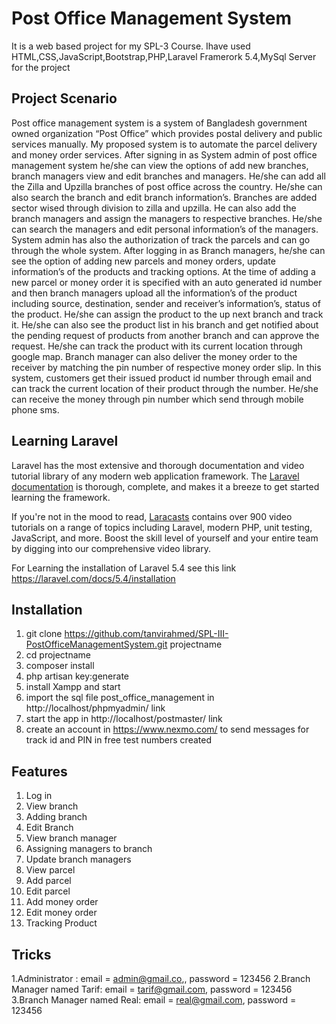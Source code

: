 # Post Office Management System
It is a web based project for my SPL-3 Course. Ihave used HTML,CSS,JavaScript,Bootstrap,PHP,Laravel Framerork 5.4,MySql Server for the project

## Project Scenario

Post office management system is a system of Bangladesh government owned organization “Post Office” which provides postal delivery and public services manually. My proposed system is to automate the parcel delivery and money order services. 
After signing in as System admin of post office management system he/she can view the options of add new branches, branch managers view and edit branches and managers. He/she can add all the Zilla and Upzilla branches of post office across the country. He/she can also search the branch and edit branch information’s. Branches are added sector wised through division to zilla and upzilla. He can also add the branch managers and assign the managers to respective branches. He/she can search the managers and edit personal information’s of the managers. System admin has also the authorization of track the parcels and can go through the whole system.
After logging in as Branch managers, he/she can see the option of adding new parcels and money orders, update information’s of the products and tracking options. At the time of adding a new parcel or money order it is specified with an auto generated id number and then branch managers upload all the information’s of the product including source, destination, sender and receiver’s information’s, status of the product. He/she can assign the product to the up next branch and track it. He/she can also see the product list in his branch and get notified about the pending request of products from another branch and can approve the request. He/she can track the product with its current location through google map. Branch manager can also deliver the money order to the receiver by matching the pin number of respective money order slip. 
In this system, customers get their issued product id number through email and can track the current location of their product through the number. He/she can receive the money through pin number which send through mobile phone sms.

## Learning Laravel

Laravel has the most extensive and thorough documentation and video tutorial library of any modern web application framework. The [Laravel documentation](https://laravel.com/docs) is thorough, complete, and makes it a breeze to get started learning the framework.

If you're not in the mood to read, [Laracasts](https://laracasts.com) contains over 900 video tutorials on a range of topics including Laravel, modern PHP, unit testing, JavaScript, and more. Boost the skill level of yourself and your entire team by digging into our comprehensive video library.

For Learning the installation of Laravel 5.4 see this link https://laravel.com/docs/5.4/installation

## Installation

1. git clone https://github.com/tanvirahmed/SPL-III-PostOfficeManagementSystem.git projectname
2. cd projectname
3. composer install
4. php artisan key:generate
5. install Xampp and start
5. import the sql file post_office_management in http://localhost/phpmyadmin/ link
6. start the app in http://localhost/postmaster/ link
7. create an account in https://www.nexmo.com/ to send messages for track id and PIN in free test numbers created


## Features

1. Log in
2. View branch
3. Adding branch
4. Edit Branch
5. View branch manager
6. Assigning managers to branch
7. Update branch managers
8. View parcel
9. Add parcel
10. Edit parcel
11. Add money order
12. Edit money order
13. Tracking Product


## Tricks

1.Administrator : email = admin@gmail.co,, password = 123456
2.Branch Manager named Tarif: email = tarif@gmail.com, password = 123456
3.Branch Manager named Real: email = real@gmail.com, password = 123456
